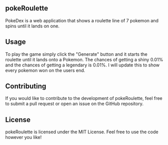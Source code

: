 ## pokeRoulette
PokeDex is a web application that shows a roulette line of 7 pokemon and spins until it lands on one.

## Usage
To play the game simply click the "Generate" button and it starts the roulette until it lands onto a Pokemon. The chances of getting a shiny 0.01% and the chances of getting a legendary is 0.01%. I will update this to show every pokemon won on the users end.

## Contributing
If you would like to contribute to the development of pokeRoulette, feel free to submit a pull request or open an issue on the GitHub repository.

## License
pokeRoulette is licensed under the MIT License. Feel free to use the code however you like!
